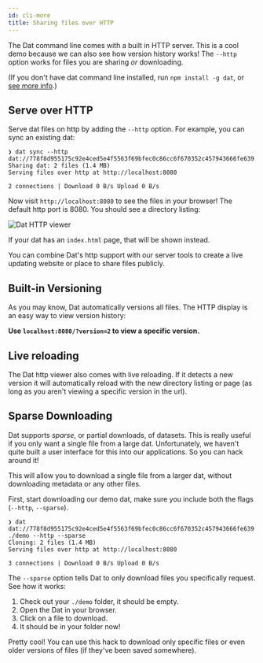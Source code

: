 ```yaml
---
id: cli-more
title: Sharing files over HTTP
---
```


The Dat command line comes with a built in HTTP server. This is a cool demo because we can also see how version history works! The `--http` option works for files you are sharing *or* downloading.

(If you don't have dat command line installed, run `npm install -g dat`, or [see more info](getting-started-installation.md).)

## Serve over HTTP

Serve dat files on http by adding the `--http` option. For example, you can sync an existing dat:

```
❯ dat sync --http
dat://778f8d955175c92e4ced5e4f5563f69bfec0c86cc6f670352c457943666fe639
Sharing dat: 2 files (1.4 MB)
Serving files over http at http://localhost:8080

2 connections | Download 0 B/s Upload 0 B/s
```

Now visit `http://localhost:8080` to see the files in your browser! The default http port is 8080. You should see a directory listing:

<img src="/assets/cli-http.png" alt="Dat HTTP viewer"/>

If your dat has an `index.html` page, that will be shown instead.

You can combine Dat's http support with our server tools to create a live updating website or place to share files publicly.

## Built-in Versioning

As you may know, Dat automatically versions all files. The HTTP display is an easy way to view version history:

**Use `localhost:8080/?version=2` to view a specific version.**

## Live reloading

The Dat http viewer also comes with live reloading. If it detects a new version it will automatically reload with the new directory listing or page (as long as you aren't viewing a specific version in the url).

## Sparse Downloading

Dat supports *sparse*, or partial downloads, of datasets. This is really useful if you only want a single file from a large dat. Unfortunately, we haven't quite built a user interface for this into our applications. So you can hack around it!

This will allow you to download a single file from a larger dat, without downloading metadata or any other files.

First, start downloading our demo dat, make sure you include both the flags (`--http`, `--sparse`).

```
❯ dat dat://778f8d955175c92e4ced5e4f5563f69bfec0c86cc6f670352c457943666fe639 ./demo --http --sparse
Cloning: 2 files (1.4 MB)
Serving files over http at http://localhost:8080

3 connections | Download 0 B/s Upload 0 B/s
```

The `--sparse` option tells Dat to only download files you specifically request. See how it works:

1. Check out your `./demo` folder, it should be empty.
2. Open the Dat in your browser.
3. Click on a file to download.
4. It should be in your folder now!

Pretty cool! You can use this hack to download only specific files or even older versions of files (if they've been saved somewhere).
